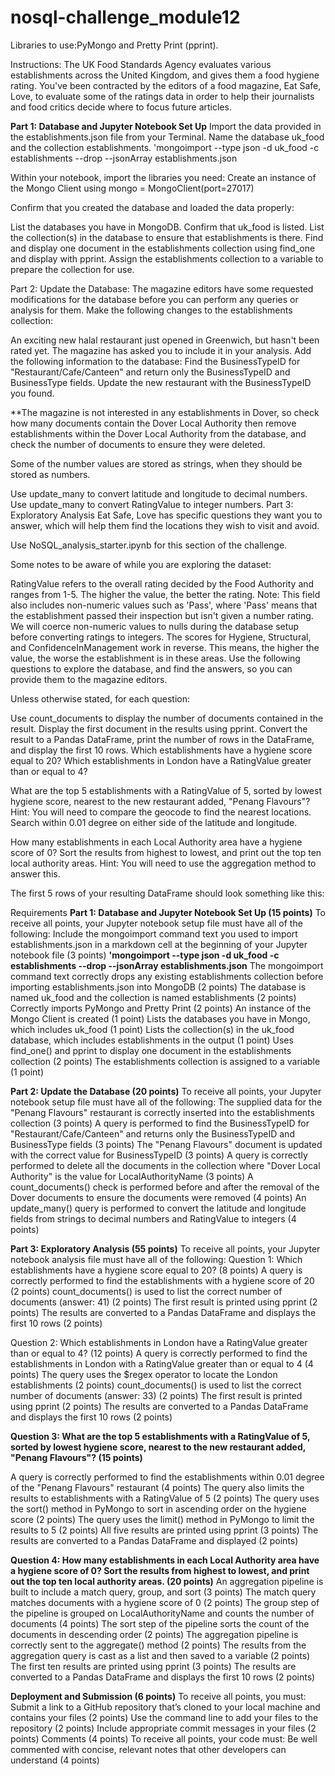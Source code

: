 # nosql-challenge_module12
Libraries to use:PyMongo and Pretty Print (pprint).

Instructions:
The UK Food Standards Agency evaluates various establishments across the United Kingdom, and gives them a food hygiene rating. 
You've been contracted by the editors of a food magazine, Eat Safe, Love, to evaluate some of the ratings data in order to help their journalists and 
food critics decide where to focus future articles.

**Part 1: Database and Jupyter Notebook Set Up**
Import the data provided in the establishments.json file from your Terminal. 
Name the database uk_food and the collection establishments. 
'mongoimport --type json -d uk_food -c establishments --drop --jsonArray establishments.json

Within your notebook, import the libraries you need: 
Create an instance of the Mongo Client using mongo = MongoClient(port=27017)

Confirm that you created the database and loaded the data properly:

List the databases you have in MongoDB. Confirm that uk_food is listed.
List the collection(s) in the database to ensure that establishments is there.
Find and display one document in the establishments collection using find_one and display with pprint.
Assign the establishments collection to a variable to prepare the collection for use.

Part 2: Update the Database:  The magazine editors have some requested modifications for the database before you can perform any queries or analysis for them. 
Make the following changes to the establishments collection:

An exciting new halal restaurant just opened in Greenwich, but hasn't been rated yet. The magazine has asked you to include it in your analysis. 
Add the following information to the database:  Find the BusinessTypeID for "Restaurant/Cafe/Canteen" and return only the BusinessTypeID and BusinessType fields.
Update the new restaurant with the BusinessTypeID you found.

**The magazine is not interested in any establishments in Dover, so check how many documents contain the Dover Local Authority then remove establishments within the Dover Local Authority from the database, 
and check the number of documents to ensure they were deleted.

Some of the number values are stored as strings, when they should be stored as numbers.

Use update_many to convert latitude and longitude to decimal numbers.
Use update_many to convert RatingValue to integer numbers.
Part 3: Exploratory Analysis
Eat Safe, Love has specific questions they want you to answer, which will help them find the locations they wish to visit and avoid.

Use NoSQL_analysis_starter.ipynb for this section of the challenge.

Some notes to be aware of while you are exploring the dataset:

RatingValue refers to the overall rating decided by the Food Authority and ranges from 1-5. The higher the value, the better the rating.
Note: This field also includes non-numeric values such as 'Pass', where 'Pass' means that the establishment passed their inspection but isn't given a number rating. We will coerce non-numeric values to nulls during the database setup before converting ratings to integers.
The scores for Hygiene, Structural, and ConfidenceInManagement work in reverse. This means, the higher the value, the worse the establishment is in these areas.
Use the following questions to explore the database, and find the answers, so you can provide them to the magazine editors.

Unless otherwise stated, for each question:

Use count_documents to display the number of documents contained in the result.
Display the first document in the results using pprint.
Convert the result to a Pandas DataFrame, print the number of rows in the DataFrame, and display the first 10 rows.
Which establishments have a hygiene score equal to 20?
Which establishments in London have a RatingValue greater than or equal to 4?

What are the top 5 establishments with a RatingValue of 5, sorted by lowest hygiene score, nearest to the new restaurant added, "Penang Flavours"?
Hint: You will need to compare the geocode to find the nearest locations. Search within 0.01 degree on either side of the latitude and longitude.

How many establishments in each Local Authority area have a hygiene score of 0? Sort the results from highest to lowest, and print out the top ten local authority areas.
Hint: You will need to use the aggregation method to answer this.

The first 5 rows of your resulting DataFrame should look something like this:

Requirements
**Part 1: Database and Jupyter Notebook Set Up (15 points)**
To receive all points, your Jupyter notebook setup file must have all of the following:
Include the mongoimport command text you used to import establishments.json in a markdown cell 
at the beginning of your Jupyter notebook file (3 points)  **'mongoimport --type json -d uk_food -c establishments --drop --jsonArray establishments.json**
The mongoimport command text correctly drops any existing establishments collection before importing establishments.json into MongoDB (2 points)
The database is named uk_food and the collection is named establishments (2 points)
Correctly imports PyMongo and Pretty Print (2 points)
An instance of the Mongo Client is created (1 point)
Lists the databases you have in Mongo, which includes uk_food (1 point)
Lists the collection(s) in the uk_food database, which includes establishments in the output (1 point)
Uses find_one() and pprint to display one document in the establishments collection (2 points)
The establishments collection is assigned to a variable (1 point)

**Part 2: Update the Database (20 points)**
To receive all points, your Jupyter notebook setup file must have all of the following:
The supplied data for the "Penang Flavours" restaurant is correctly inserted into the establishments collection (3 points)
A query is performed to find the BusinessTypeID for "Restaurant/Cafe/Canteen" and returns only the BusinessTypeID and BusinessType fields (3 points)
The "Penang Flavours" document is updated with the correct value for BusinessTypeID (3 points)
A query is correctly performed to delete all the documents in the collection where "Dover Local Authority" is the value for LocalAuthorityName (3 points)
A count_documents() check is performed before and after the removal of the Dover documents to ensure the documents were removed (4 points)
An update_many() query is performed to convert the latitude and longitude fields from strings to decimal numbers and RatingValue to integers (4 points)

**Part 3: Exploratory Analysis (55 points)**
To receive all points, your Jupyter notebook analysis file must have all of the following:
Question 1: Which establishments have a hygiene score equal to 20? (8 points)
A query is correctly performed to find the establishments with a hygiene score of 20 (2 points)
count_documents() is used to list the correct number of documents (answer: 41) (2 points)
The first result is printed using pprint (2 points)
The results are converted to a Pandas DataFrame and displays the first 10 rows (2 points)

Question 2: Which establishments in London have a RatingValue greater than or equal to 4? (12 points)
A query is correctly performed to find the establishments in London with a RatingValue greater than or equal to 4 (4 points)
The query uses the $regex operator to locate the London establishments (2 points)
count_documents() is used to list the correct number of documents (answer: 33) (2 points)
The first result is printed using pprint (2 points)
The results are converted to a Pandas DataFrame and displays the first 10 rows (2 points)

**Question 3: What are the top 5 establishments with a RatingValue of 5, 
sorted by lowest hygiene score, nearest to the new restaurant added, "Penang Flavours"? (15 points)**

A query is correctly performed to find the establishments within 0.01 degree of the "Penang Flavours" restaurant (4 points)
The query also limits the results to establishments with a RatingValue of 5 (2 points)
The query uses the sort() method in PyMongo to sort in ascending order on the hygiene score (2 points)
The query uses the limit() method in PyMongo to limit the results to 5 (2 points)
All five results are printed using pprint (3 points)
The results are converted to a Pandas DataFrame and displayed (2 points)

**Question 4: How many establishments in each Local Authority area have a hygiene score of 0? Sort the results from highest to lowest, and print out the top ten local authority areas. (20 points)**
An aggregation pipeline is built to include a match query, group, and sort (3 points)
The match query matches documents with a hygiene score of 0 (2 points)
The group step of the pipeline is grouped on LocalAuthorityName and counts the number of documents (4 points)
The sort step of the pipeline sorts the count of the documents in descending order (2 points)
The aggregation pipeline is correctly sent to the aggregate() method (2 points)
The results from the aggregation query is cast as a list and then saved to a variable (2 points)
The first ten results are printed using pprint (3 points)
The results are converted to a Pandas DataFrame and displays the first 10 rows (2 points)

**Deployment and Submission (6 points)**
To receive all points, you must:
Submit a link to a GitHub repository that’s cloned to your local machine and contains your files (2 points)
Use the command line to add your files to the repository (2 points)
Include appropriate commit messages in your files (2 points)
Comments (4 points)
To receive all points, your code must:
Be well commented with concise, relevant notes that other developers can understand (4 points)
